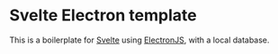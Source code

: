 # Svelte Electron template

This is a boilerplate for [Svelte](https://svelte.dev/) using [ElectronJS](https://electronjs.org/), with a local database.